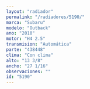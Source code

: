 ```yaml
---
layout: "radiador"
permalink: "/radiadores/5190/"
marca: "Subaru"
modelo: "Outback"
ano: "2010"
motor: "H4 2.5"
transmision: "Automática"
parte: "438448"
clima: "Con clima"
alto: "13 3/8"
ancho: "27 1/16"
observaciones: ""
id: "5190"
---
```


